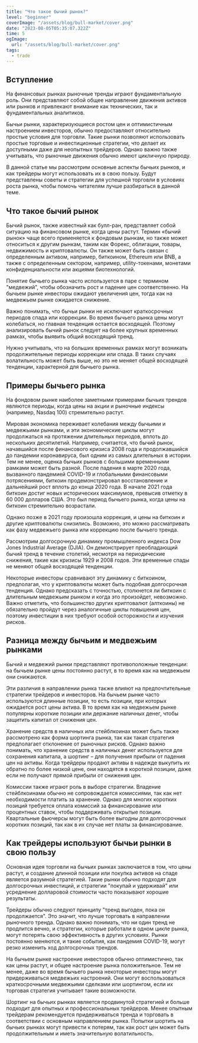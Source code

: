 ```yaml
---
title: "Что такое бычий рынок?"
level: "beginner"
coverImage: "/assets/blog/bull-market/cover.png"
date: "2023-08-05T05:35:07.322Z"
time: 5
ogImage:
  url: "/assets/blog/bull-market/cover.png"
tags:
  - trade
---
```


## Вступление

На финансовых рынках рыночные тренды играют фундаментальную роль. Они представляют собой общее направление движения активов или рынков и привлекают внимание как технических, так и фундаментальных аналитиков.

Бычьи рынки, характеризующиеся ростом цен и оптимистичным настроением инвесторов, обычно предоставляют относительно простые условия для торговли. Такие рынки позволяют использовать простые торговые и инвестиционные стратегии, что делает их доступными даже для неопытных трейдеров. Однако важно также учитывать, что рыночные движения обычно имеют цикличную природу.

В данной статье мы рассмотрим основные аспекты бычьих рынков, и как трейдеры могут использовать их в свою пользу. Будут представлены советы и стратегии для успешной торговли в условиях роста рынка, чтобы помочь читателям лучше разбираться в данной теме.

## Что такое бычий рынок
  
Бычий рынок, также известный как булл-ран, представляет собой ситуацию на финансовом рынке, когда цены растут. Термин «бычий рынок» чаще всего применяется к фондовым рынкам, но также может относиться к другим рынкам, таким как Форекс, облигации, товары, недвижимость и криптовалюты. Он также может быть связан с определенным активом, например, биткоином, Ethereum или BNB, а также с определенным сектором, например, utility-токенами, монетами конфиденциальности или акциями биотехнологий.

Понятие бычьего рынка часто используется в паре с термином "медвежий", чтобы обозначить рост и падение цен соответственно. На бычьем рынке инвесторы ожидают увеличения цен, тогда как на медвежьем рынке ожидается снижение.

Важно понимать, что бычьи рынки не исключают краткосрочных периодов спада или коррекции. Во время бычьего рынка цены могут колебаться, но главная тенденция остается восходящей. Поэтому анализировать бычий рынок следует на более крупных временных рамках, чтобы выявить общий восходящий тренд.

Нужно учитывать, что на больших временных рамках могут возникать продолжительные периоды коррекции или спада. В таких случаях волатильность может быть выше, но это не меняет общей восходящей тенденции, характерной для бычьего рынка.

## Примеры бычьего рынка
На фондовом рынке наиболее заметными примерами бычьих трендов являются периоды, когда цены на акции и рыночные индексы (например, Nasdaq 100) стремительно растут.

Мировая экономика переживает колебания между бычьими и медвежьими рынками, и эти экономические циклы могут продолжаться на протяжении длительных периодов, вплоть до нескольких десятилетий. Например, считается, что бычий рынок, начавшийся после финансового кризиса 2008 года и продолжавшийся до пандемии коронавируса, был одним из самых длительных в истории. Тем не менее, оценка бычьих рынков с большими временными рамками может быть разной. После падения в марте 2020 года, вызванного пандемией COVID-19 и глобальными финансовыми потрясениями, биткоин продемонстрировал восстановление и дальнейший рост вплоть до конца 2020 года. В начале 2021 года биткоин достиг новых исторических максимумов, превысив отметку в 60 000 долларов США. Это был период бычьего рынка, когда цены на биткоин стремительно возрастали.

Однако позже в 2021 году произошла коррекция, и цены на биткоин и другие криптовалюты снизились. Возможно, это можно рассматривать как фазу медвежьего рынка или коррекцию после бычьего тренда.

Рассмотрим долгосрочную динамику промышленного индекса Dow Jones Industrial Average (DJIA). Он демонстрирует преобладающий бычий тренд в течение столетий, несмотря на периодические снижения, такие как кризисы 1929 и 2008 годов. Эти временные спады не меняют общей восходящей тенденции.

Некоторые инвесторы сравнивают эту динамику с биткоином, предполагая, что у криптовалюты может быть подобная долгосрочная тенденция. Однако предсказать с точностью, столкнется ли биткоин с длительным медвежьим рынком и когда это произойдет, невозможно. Важно отметить, что большинство других криптовалют (алткоины) не обязательно пройдут через аналогичные циклы повышения цен, поэтому инвестиции в них требуют особой осторожности и изучения рисков.

## Разница между бычьим и медвежьим рынками
Бычий и медвежий рынки представляют противоположные тенденции: на бычьем рынке цены постоянно растут, в то время как на медвежьем они снижаются.

Эти различия в направлении рынка также влияют на предпочтительные стратегии трейдеров и инвесторов. На бычьем рынке часто используются длинные позиции, то есть позиции, при которых ожидается рост цены актива. В то время как на медвежьем рынке популярны короткие позиции или держание наличных денег, чтобы защитить капитал от снижения цен.

Хранение средств в наличных или стейблкоинах может быть также рассмотрено как форма шортинга рынка, так как такая стратегия предполагает отклонение от рыночных рисков. Однако важно понимать, что хранение средств в наличных денег используется для сохранения капитала, а шортинг – для получения прибыли от падения цен на активы. Когда трейдеры продают активы в надежде выкупить их обратно по более низкой цене, они находятся в короткой позиции, даже если не получают прямой прибыли от снижения цен.

Комиссии также играют роль в выборе стратегии. Владение стейблкоинами обычно не сопровождается комиссиями, так как нет необходимости платить за хранение. Однако для многих коротких позиций требуется оплата комиссий за финансирование или процентных ставок, чтобы поддерживать открытые позиции. Квартальные фьючерсы могут быть более выгодны для долгосрочных коротких позиций, так как в их случае нет платы за финансирование.

## Как трейдеры используют бычьи рынки в свою пользу
Основная идея торговли на бычьих рынках заключается в том, что цены растут, и создание длинной позиции или покупка активов на спаде является разумной стратегией. Такие рынки обычно подходят для долгосрочных инвестиций, и стратегии "покупай и удерживай" или усреднение долларовой стоимости часто показывают хорошие результаты.

Трейдеры обычно следуют принципу "тренд выгоден, пока он продолжается". Это значит, что лучше торговать в направлении рыночного тренда. Однако важно понимать, что ни один тренд не продлится вечно, и стратегии, которые работали в одном цикле рынка, могут потерять свою эффективность в других условиях. Рынки постоянно меняются, и такие события, как пандемия COVID-19, могут резко изменить ход долгосрочных трендов.

На бычьем рынке настроение инвесторов обычно оптимистично, так как цены растут, и общее настроение рынка положительное. Тем не менее, даже во время бычьего рынка некоторые инвесторы могут придерживаться медвежьих настроений. Они могут воспользоваться краткосрочными медвежьими сделками или шортингом, если их торговая стратегия учитывает такие возможности.

Шортинг на бычьих рынках является продвинутой стратегией и больше подходит для опытных и профессиональных трейдеров. Менее опытным трейдерам рекомендуется придерживаться тренда и торговать в соответствии с основным направлением рынка. Попытки шортить на бычьих рынках могут привести к потерям, так как рост цен может быть продолжительным и иметь значительную волатильность.

